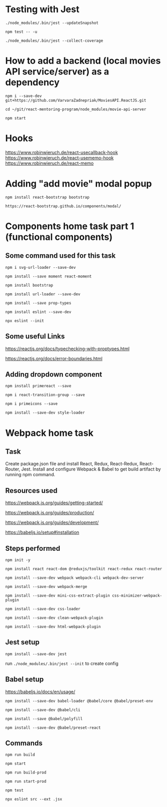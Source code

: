 # Testing with Jest

`./node_modules/.bin/jest --updateSnapshot`

`npm test -- -u`

`./node_modules/.bin/jest --collect-coverage`

# How to add a backend (local movies API service/server) as a dependency

`npm i --save-dev git+https://github.com/VarvaraZadnepriak/MoviesAPI.ReactJS.git`

`cd ~/git/react-mentoring-program/node_modules/movie-api-server`

`npm start`

# Hooks

https://www.robinwieruch.de/react-usecallback-hook
https://www.robinwieruch.de/react-usememo-hook
https://www.robinwieruch.de/react-memo

# Adding "add movie" modal popup

`npm install react-bootstrap bootstrap`

`https://react-bootstrap.github.io/components/modal/`

# Components home task part 1 (functional components)

## Some command used for this task

`npm i svg-url-loader --save-dev`

`npm install --save moment react-moment`

`npm install bootstrap`

`npm install url-loader --save-dev`

`npm install --save prop-types`

`npm install eslint --save-dev`

`npx eslint --init`

## Some useful Links

https://reactjs.org/docs/typechecking-with-proptypes.html

https://reactjs.org/docs/error-boundaries.html

## Adding dropdown component

`npm install primereact --save`

`npm i react-transition-group --save`

`npm i primeicons --save`

`npm install --save-dev style-loader`

# Webpack home task

## Task

Create package.json file and install React, Redux, React-Redux, React-Router,
Jest. Install and configure Webpack & Babel to get build artifact by running npm
command.

## Resources used

https://webpack.js.org/guides/getting-started/

https://webpack.js.org/guides/production/

https://webpack.js.org/guides/development/

https://babeljs.io/setup#installation

## Steps performed

`npm init -y`

`npm install react react-dom @reduxjs/toolkit react-redux react-router`

`npm install --save-dev webpack webpack-cli webpack-dev-server`

`npm install --save-dev webpack-merge`

`npm install --save-dev mini-css-extract-plugin css-minimizer-webpack-plugin`

`npm install --save-dev css-loader`

`npm install --save-dev clean-webpack-plugin`

`npm install --save-dev html-webpack-plugin`

## Jest setup

`npm install --save-dev jest`

run `./node_modules/.bin/jest --init` to create config

## Babel setup

https://babeljs.io/docs/en/usage/

`npm install --save-dev babel-loader @babel/core @babel/preset-env`

`npm install --save-dev @babel/cli`

`npm install --save @babel/polyfill`

`npm install --save-dev @babel/preset-react`

## Commands

`npm run build`

`npm start`

`npm run build-prod`

`npm run start-prod`

`npm test`

`npx eslint src --ext .jsx`
